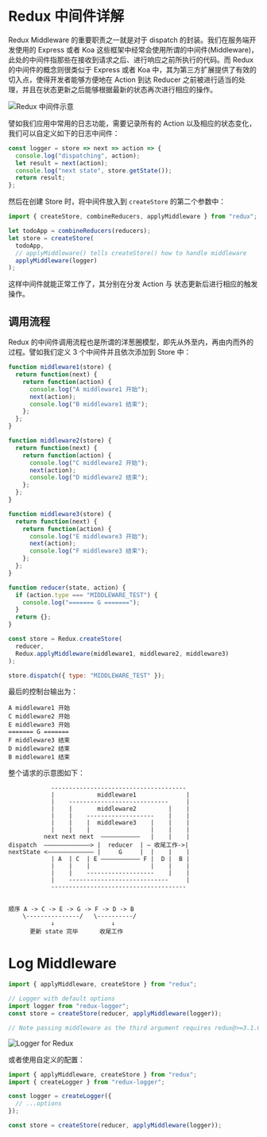 # Redux 中间件详解

Redux Middleware 的重要职责之一就是对于 dispatch 的封装。我们在服务端开发使用的 Express 或者 Koa 这些框架中经常会使用所谓的中间件(Middleware)，此处的中间件指那些在接收到请求之后、进行响应之前所执行的代码。而 Redux 的中间件的概念则很类似于 Express 或者 Koa 中，其为第三方扩展提供了有效的切入点，使得开发者能够方便地在 Action 到达 Reducer 之前被进行适当的处理，并且在状态更新之后能够根据最新的状态再次进行相应的操作。

![Redux 中间件示意](https://s2.ax1x.com/2019/10/31/KTNvlj.md.png)

譬如我们应用中常用的日志功能，需要记录所有的 Action 以及相应的状态变化，我们可以自定义如下的日志中间件：

```js
const logger = store => next => action => {
  console.log("dispatching", action);
  let result = next(action);
  console.log("next state", store.getState());
  return result;
};
```

然后在创建 Store 时，将中间件放入到 `createStore` 的第二个参数中：

```js
import { createStore, combineReducers, applyMiddleware } from "redux";

let todoApp = combineReducers(reducers);
let store = createStore(
  todoApp,
  // applyMiddleware() tells createStore() how to handle middleware
  applyMiddleware(logger)
);
```

这样中间件就能正常工作了，其分别在分发 Action 与 状态更新后进行相应的触发操作。

## 调用流程

Redux 的中间件调用流程也是所谓的洋葱圈模型，即先从外至内，再由内而外的过程。譬如我们定义 3 个中间件并且依次添加到 Store 中：

```js
function middleware1(store) {
  return function(next) {
    return function(action) {
      console.log("A middleware1 开始");
      next(action);
      console.log("B middleware1 结束");
    };
  };
}

function middleware2(store) {
  return function(next) {
    return function(action) {
      console.log("C middleware2 开始");
      next(action);
      console.log("D middleware2 结束");
    };
  };
}

function middleware3(store) {
  return function(next) {
    return function(action) {
      console.log("E middleware3 开始");
      next(action);
      console.log("F middleware3 结束");
    };
  };
}

function reducer(state, action) {
  if (action.type === "MIDDLEWARE_TEST") {
    console.log("======= G =======");
  }
  return {};
}

const store = Redux.createStore(
  reducer,
  Redux.applyMiddleware(middleware1, middleware2, middleware3)
);

store.dispatch({ type: "MIDDLEWARE_TEST" });
```

最后的控制台输出为：

```
A middleware1 开始
C middleware2 开始
E middleware3 开始
======= G =======
F middleware3 结束
D middleware2 结束
B middleware1 结束
```

整个请求的示意图如下：

```
            --------------------------------------
            |            middleware1              |
            |    ----------------------------     |
            |    |       middleware2         |    |
            |    |    -------------------    |    |
            |    |    |  middleware3    |    |    |
            |    |    |                 |    |    |
          next next next  ———————————   |    |    |
dispatch  —————————————> |  reducer  | — 收尾工作->|
nextState <————————————— |     G     |  |    |    |
            | A  | C  | E ——————————— F |  D |  B |
            |    |    |                 |    |    |
            |    |    -------------------    |    |
            |    ----------------------------     |
            --------------------------------------


顺序 A -> C -> E -> G -> F -> D -> B
    \---------------/   \----------/
            ↓                ↓
      更新 state 完毕      收尾工作
```

# Log Middleware

```js
import { applyMiddleware, createStore } from "redux";

// Logger with default options
import logger from "redux-logger";
const store = createStore(reducer, applyMiddleware(logger));

// Note passing middleware as the third argument requires redux@>=3.1.0
```

![Logger for Redux](https://s2.ax1x.com/2019/10/29/KfVdyV.png)

或者使用自定义的配置：

```js
import { applyMiddleware, createStore } from "redux";
import { createLogger } from "redux-logger";

const logger = createLogger({
  // ...options
});

const store = createStore(reducer, applyMiddleware(logger));
```
